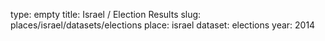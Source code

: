 type: empty
title: Israel / Election Results
slug: places/israel/datasets/elections
place: israel
dataset: elections
year: 2014
